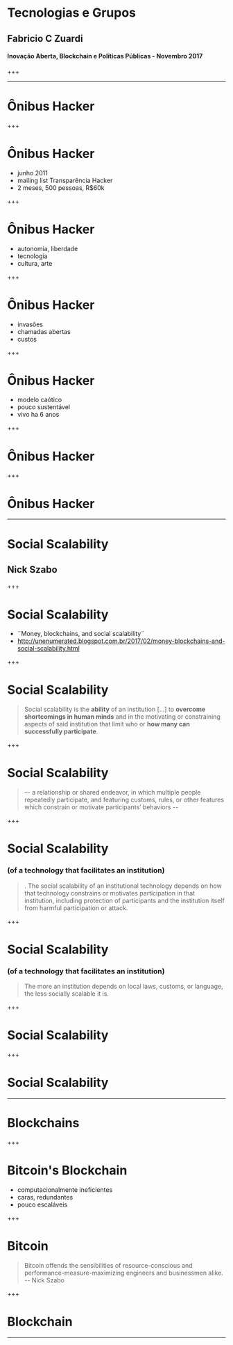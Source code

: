 
# Tecnologias e Grupos
## Fabricio C Zuardi
#### Inovação Aberta, Blockchain e Políticas Públicas - Novembro 2017

+++


---

# Ônibus Hacker

+++

# Ônibus Hacker

- junho 2011
- mailing list Transparência Hacker
- 2 meses, 500 pessoas, R$60k

+++

# Ônibus Hacker

- autonomia, liberdade
- tecnologia
- cultura, arte

+++

# Ônibus Hacker

- invasões
- chamadas abertas
- custos

+++

# Ônibus Hacker

- modelo caótico
- pouco sustentável
- vivo ha 6 anos

+++

# Ônibus Hacker
+++

# Ônibus Hacker

---

# Social Scalability
## Nick Szabo

+++

# Social Scalability
- ¨Money, blockchains, and social scalability¨
- http://unenumerated.blogspot.com.br/2017/02/money-blockchains-and-social-scalability.html

+++

# Social Scalability

> Social scalability is the **ability** of an institution [...] to **overcome shortcomings in human minds** and in the motivating or constraining aspects of said institution that limit who or **how many can successfully participate**.

+++

# Social Scalability

> –- a relationship or shared endeavor, in which multiple people repeatedly participate, and featuring customs, rules, or other features which constrain or motivate participants’ behaviors --

+++

# Social Scalability
### (of a technology that facilitates an institution)

> . The social scalability of an institutional technology depends on how that technology constrains or motivates participation in that institution, including protection of participants and the institution itself from harmful participation or attack.

+++

# Social Scalability
### (of a technology that facilitates an institution)

> The more an institution depends on local laws, customs, or language, the less socially scalable it is.

+++

# Social Scalability

+++

# Social Scalability

---

# Blockchains

+++
# Bitcoin's Blockchain

- computacionalmente ineficientes
- caras, redundantes
- pouco escaláveis

+++
# Bitcoin

> Bitcoin offends the sensibilities of resource-conscious and performance-measure-maximizing engineers and businessmen alike.
> -- Nick Szabo

+++
# Blockchain

---
